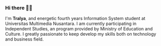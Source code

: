 ### Hi there 👋✨

I'm **Tralya**, and energetic fourth years Information System student at Universitas Multimedia Nusantara.
I am currently participating in Independent Studies, an program provided by Ministry of Education and Culture.
I greatly passionate to keep develop my skills both on technology and business field. 



<!--
**tralyaa/tralyaa** is a ✨ _special_ ✨ repository because its `README.md` (this file) appears on your GitHub profile.

Here are some ideas to get you started:

- 🔭 I’m currently working on ...
- 🌱 I’m currently learning front end and back end with Dicoding.
- 👯 I’m looking to collaborate on ...
- 🤔 I’m looking for help with ...
- 💬 Ask me about ...
- 📫 How to reach me: Tralyaadh@gmail.com
- 😄 Pronouns: ...
- ⚡ Fun fact: ...
-->
